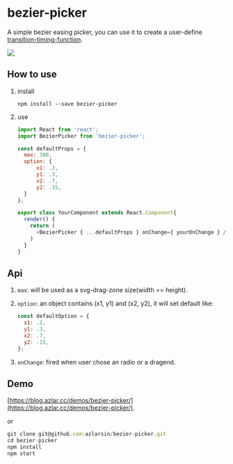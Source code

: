# bezier-picker
A simple bezier easing picker, you can use it to create a user-define [transition-timing-function](https://developer.mozilla.org/en-US/docs/Web/CSS/transition-timing-function).

![](https://blog.azlar.cc/images/bezier-picker.png)

## How to use
1. install 
    ```shell
    npm install --save bezier-picker
    ```
    
2. use

    ```javascript
    import React from 'react';
    import BezierPicker from 'bezier-picker';
    
    const defaultProps = {
      max: 300,
      option: {
          x1: .2,
          y1: .3,
          x2: .7,
          y2: .15,
      }
    };

    export class YourComponent extends React.Component{
      render() {
        return (
          <BezierPicker { ...defaultProps } onChange={ yourOnChange } />
        )
      }
    }  
    ```

## Api
1. `max`: will be used as a svg-drag-zone size(width == height).

2. `option`: an object contains (x1, y1) and (x2, y2), it will set default like: 
    ```javascript
    const defaultOption = {
      x1: .2,
      y1: .3,
      x2: .7,
      y2: .15,
    };
    ```
3. `onChange`: fired when user chose an radio or a dragend.

## Demo
[https://blog.azlar.cc/demos/bezier-picker/](https://blog.azlar.cc/demos/bezier-picker/).

or

```javascript
git clone git@github.com:azlarsin/bezier-picker.git
cd bezier-picker
npm install
npm start
```
